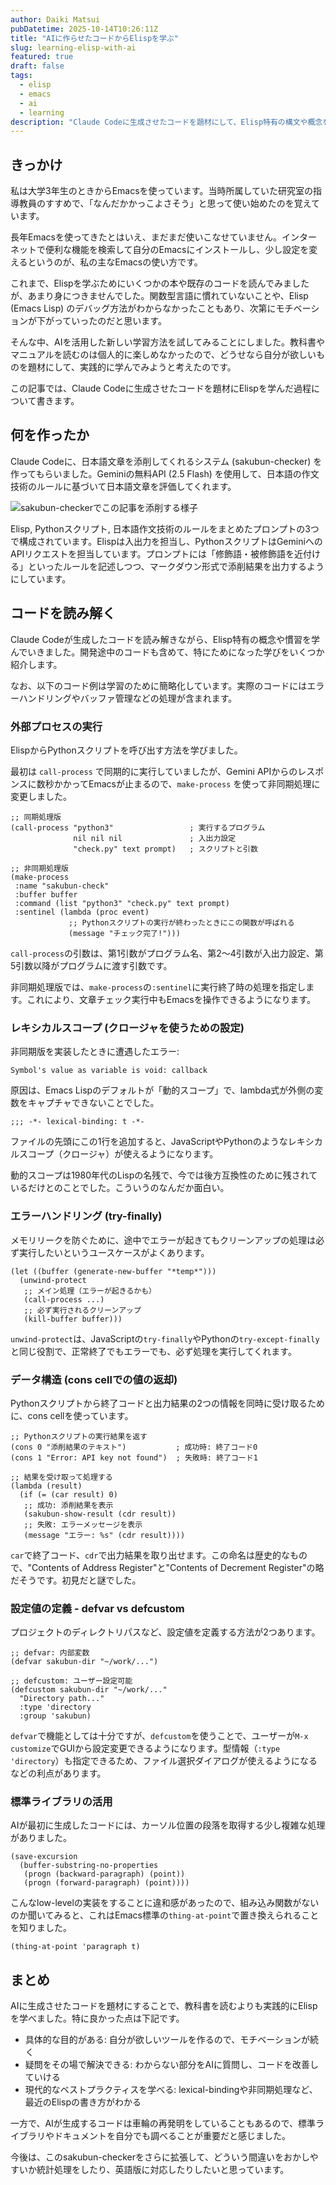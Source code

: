 ```yaml
---
author: Daiki Matsui
pubDatetime: 2025-10-14T10:26:11Z
title: "AIに作らせたコードからElispを学ぶ"
slug: learning-elisp-with-ai
featured: true
draft: false
tags:
  - elisp
  - emacs
  - ai
  - learning
description: "Claude Codeに生成させたコードを題材にして、Elisp特有の構文や概念を学んでいくアプローチ。"
---
```


## きっかけ

私は大学3年生のときからEmacsを使っています。当時所属していた研究室の指導教員のすすめで、「なんだかかっこよさそう」と思って使い始めたのを覚えています。

長年Emacsを使ってきたとはいえ、まだまだ使いこなせていません。インターネットで便利な機能を検索して自分のEmacsにインストールし、少し設定を変えるというのが、私の主なEmacsの使い方です。

これまで、Elispを学ぶためにいくつかの本や既存のコードを読んでみましたが、あまり身につきませんでした。関数型言語に慣れていないことや、Elisp (Emacs Lisp) のデバッグ方法がわからなかったこともあり、次第にモチベーションが下がっていったのだと思います。

そんな中、AIを活用した新しい学習方法を試してみることにしました。教科書やマニュアルを読むのは個人的に楽しめなかったので、どうせなら自分が欲しいものを題材にして、実践的に学んでみようと考えたのです。

この記事では、Claude Codeに生成させたコードを題材にElispを学んだ過程について書きます。

## 何を作ったか

Claude Codeに、日本語文章を添削してくれるシステム (sakubun-checker) を作ってもらいました。Geminiの無料API (2.5 Flash) を使用して、日本語の作文技術のルールに基づいて日本語文章を評価してくれます。

![sakubun-checkerでこの記事を添削する様子](/sakubun-checker-demo.png)

Elisp, Pythonスクリプト, 日本語作文技術のルールをまとめたプロンプトの3つで構成されています。Elispは入出力を担当し、PythonスクリプトはGeminiへのAPIリクエストを担当しています。プロンプトには「修飾語・被修飾語を近付ける」といったルールを記述しつつ、マークダウン形式で添削結果を出力するようにしています。

## コードを読み解く

Claude Codeが生成したコードを読み解きながら、Elisp特有の概念や慣習を学んでいきました。開発途中のコードも含めて、特にためになった学びをいくつか紹介します。

なお、以下のコード例は学習のために簡略化しています。実際のコードにはエラーハンドリングやバッファ管理などの処理が含まれます。

### 外部プロセスの実行

ElispからPythonスクリプトを呼び出す方法を学びました。

最初は `call-process` で同期的に実行していましたが、Gemini APIからのレスポンスに数秒かかってEmacsが止まるので、`make-process` を使って非同期処理に変更しました。

```elisp
;; 同期処理版
(call-process "python3"                 ; 実行するプログラム
              nil nil nil               ; 入出力設定
              "check.py" text prompt)   ; スクリプトと引数

;; 非同期処理版
(make-process
 :name "sakubun-check"
 :buffer buffer
 :command (list "python3" "check.py" text prompt)
 :sentinel (lambda (proc event)
             ;; Pythonスクリプトの実行が終わったときにこの関数が呼ばれる
             (message "チェック完了!")))
```

`call-process`の引数は、第1引数がプログラム名、第2〜4引数が入出力設定、第5引数以降がプログラムに渡す引数です。

非同期処理版では、`make-process`の`:sentinel`に実行終了時の処理を指定します。これにより、文章チェック実行中もEmacsを操作できるようになります。

### レキシカルスコープ (クロージャを使うための設定)

非同期版を実装したときに遭遇したエラー:

```
Symbol's value as variable is void: callback
```

原因は、Emacs Lispのデフォルトが「動的スコープ」で、lambda式が外側の変数をキャプチャできないことでした。

```elisp
;;; -*- lexical-binding: t -*-
```

ファイルの先頭にこの1行を追加すると、JavaScriptやPythonのようなレキシカルスコープ（クロージャ）が使えるようになります。

動的スコープは1980年代のLispの名残で、今では後方互換性のために残されているだけとのことでした。こういうのなんだか面白い。

### エラーハンドリング (try-finally)

メモリリークを防ぐために、途中でエラーが起きてもクリーンアップの処理は必ず実行したいというユースケースがよくあります。

```elisp
(let ((buffer (generate-new-buffer "*temp*")))
  (unwind-protect
   ;; メイン処理（エラーが起きるかも）
   (call-process ...)
   ;; 必ず実行されるクリーンアップ
   (kill-buffer buffer)))
```

`unwind-protect`は、JavaScriptの`try-finally`やPythonの`try-except-finally`と同じ役割で、正常終了でもエラーでも、必ず処理を実行してくれます。

### データ構造 (cons cellでの値の返却)

Pythonスクリプトから終了コードと出力結果の2つの情報を同時に受け取るために、cons cellを使っています。

```elisp
;; Pythonスクリプトの実行結果を返す
(cons 0 "添削結果のテキスト")           ; 成功時: 終了コード0
(cons 1 "Error: API key not found")  ; 失敗時: 終了コード1

;; 結果を受け取って処理する
(lambda (result)
  (if (= (car result) 0)
   ;; 成功: 添削結果を表示
   (sakubun-show-result (cdr result))
   ;; 失敗: エラーメッセージを表示
   (message "エラー: %s" (cdr result))))
```

`car`で終了コード、`cdr`で出力結果を取り出せます。この命名は歴史的なもので、"Contents of Address Register"と"Contents of Decrement Register"の略だそうです。初見だと謎でした。

### 設定値の定義 - defvar vs defcustom

プロジェクトのディレクトリパスなど、設定値を定義する方法が2つあります。

```elisp
;; defvar: 内部変数
(defvar sakubun-dir "~/work/...")

;; defcustom: ユーザー設定可能
(defcustom sakubun-dir "~/work/..."
  "Directory path..."
  :type 'directory
  :group 'sakubun)
```

`defvar`で機能としては十分ですが、`defcustom`を使うことで、ユーザーが`M-x customize`でGUIから設定変更できるようになります。型情報（`:type 'directory`）も指定できるため、ファイル選択ダイアログが使えるようになるなどの利点があります。

### 標準ライブラリの活用

AIが最初に生成したコードには、カーソル位置の段落を取得する少し複雑な処理がありました。

```elisp
(save-excursion
  (buffer-substring-no-properties
   (progn (backward-paragraph) (point))
   (progn (forward-paragraph) (point))))
```

こんなlow-levelの実装をすることに違和感があったので、組み込み関数がないのか聞いてみると、これはEmacs標準の`thing-at-point`で置き換えられることを知りました。

```elisp
(thing-at-point 'paragraph t)
```

## まとめ

AIに生成させたコードを題材にすることで、教科書を読むよりも実践的にElispを学べました。特に良かった点は下記です。

- 具体的な目的がある: 自分が欲しいツールを作るので、モチベーションが続く
- 疑問をその場で解決できる: わからない部分をAIに質問し、コードを改善していける
- 現代的なベストプラクティスを学べる: lexical-bindingや非同期処理など、最近のElispの書き方がわかる

一方で、AIが生成するコードは車輪の再発明をしていることもあるので、標準ライブラリやドキュメントを自分でも調べることが重要だと感じました。

今後は、このsakubun-checkerをさらに拡張して、どういう間違いをおかしやすいか統計処理をしたり、英語版に対応したりしたいと思っています。
